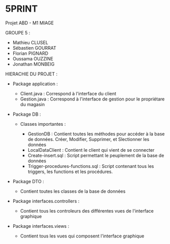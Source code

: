# 5PRINT
Projet ABD - M1 MIAGE

GROUPE 5 : 

- Mathieu CLUSEL
- Sébastien GOURRAT
- Florian PIGNARD
- Oussama OUZZINE
- Jonathan MONBEIG

HIERACHIE DU PROJET :

- Package application : 

   - Client.java : Correspond à l'interface du client
   - Gestion.java : Correspond à l'interface de gestion pour le propriétare du magasin

- Package DB :

  - Classes importantes :
  
    - GestionDB : Contient toutes les méthodes pour accéder à la base de données. Créer, Modifier, Supprimer, et Slectionner les données
    - LocalDataClient : Contient le client qui vient de se connecter
    - Create-insert.sql : Script permettant le peuplement de la base de données
    - Trigger-procedures-functions.sql : Script contenant tous les triggers, les functions et les procédures.
    
- Package DTO : 

  - Contient toutes les classes de la base de données
  
- Package interfaces.controllers : 

  - Contient tous les controleurs des différentes vues de l'interface graphique

- Package interfaces.views :

  - Contient tous les vues qui composent l'interface graphique
